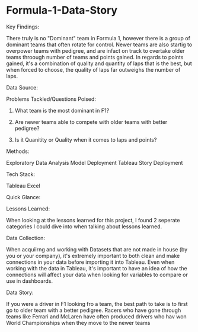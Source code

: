 # Formula-1-Data-Story

Key Findings:

There truly is no "Dominant" team in Formula 1, however there is a group of dominant teams that often rotate for control. Newer teams are also startig to overpower teams with pedigree, and are infact on track to overtake older teams throough number of teams and points gained. In regards to points gained, it's a combination of quality and quantity of laps that is the best, but when forced to choose, the quality of laps far outweighs the number of laps.

Data Source:


Problems Tackled/Questions Poised:

1. What team is the most dominant in F1?

2. Are newer teams able to compete with older teams with better pedigree?

3. Is it Quanitity or Quality when it comes to laps and points?


Methods:

Exploratory Data Analysis
Model Deployment
Tableau Story Deployment

Tech Stack:

Tableau
Excel

Quick Glance:

Lessons Learned:

When looking at the lessons learned for this project, I found 2 seperate categories I could dive into when talking about lessons learned. 

Data Collection:

When acquiirng and working with Datasets that are not made in house (by you or your company), it's extremely important to both clean and make connections in your data before importing it into Tableau. Even when working with the data in Tableau, it's important to have an idea of how the connections will affect your data when looking for variables to compare or use in dashboards.

Data Story:

If you were a driver in F1 looking fro a team, the best path to take is to first go to older team with a better pedigree. Racers who have gone through teams like Ferrari and McLaren have often produced drivers who hav won World Championships when they move to the newer teams

